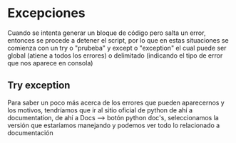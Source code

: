 # Excepciones 

Cuando se intenta generar un bloque de código pero salta un error, entonces se procede a detener el script, por lo que en estas situaciones se comienza con un try o "prubeba" y except o "exception" el cual puede ser global (atiene a todos los errores) o delimitado (indicando el tipo de error que nos aparece en consola)

## Try exception
Para saber un poco más acerca de los errores que pueden aparecernos y los motivos, tendríamos que ir al sitio oficial de python
 de ahí a documentation, de ahí a Docs --> botón python doc's, seleccionamos la versión que estaríamos manejando y podemos ver todo lo relacionado a documentación 
